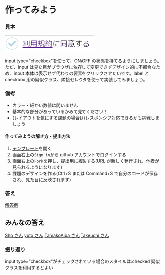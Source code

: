 # 作ってみよう

### 見本

![practice13](./img/practice13.gif)

input type="checkbox"を使って、ON/OFF の状態を持てるようにしましょう。ただ、input は見た目がブラウザに依存して変更できずデザイン的に不都合なため、input 本体は表示せず代わりの要素をクリックさせたいです。label と checkbox 用の疑似クラス、隣接セレクタを使って実装してみましょう。

### 備考

- カラー・細かい数値は問いません
- 基本的な部分があっているかみて見てください！
- (レイアウトを気にする課題の場合は)レスポンシブ対応できるかも挑戦しましょう

#### 作ってみようの解き方・提出方法

1. [テンプレート](https://codesandbox.io/s/zuotutemiyou13-x31nt)を開く
2. 画面右上の`Sign in`から github アカウントでログインする
3. 画面右上の`Fork`を押し、提出用に複製する(URL が新しく発行され、他者が見られるようになります)
4. 課題のデザインを作る(Ctrl+S または Command+S で自分のコードが保存され、見た目に反映されます)

### 答え

[解答例](https://codesandbox.io/s/zuotutemiyou13jiedali-0i843?file=/style.css)

## みんなの答え

[Sho さん](https://codesandbox.io/s/zuotutemiyou13-forked-jl7dk?file=/style.css)
[yuto さん](https://codesandbox.io/s/zuotutemiyou13-forked-s8ywb?file=/style.css)
[TamakoAiba さん](https://codesandbox.io/s/zuotutemiyou13-forked-o0sfn)
[Takeuchi さん](https://codesandbox.io/s/zuotutemiyou13-forked-8qjit?file=/style.css)

### 振り返り

input type="checkbox"がチェックされている場合のスタイルは:checked 疑似クラスを利用するとよい
